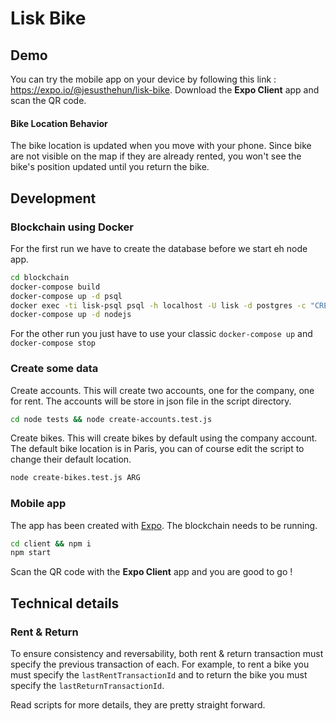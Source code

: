 # Lisk Bike

## Demo

You can try the mobile app on your device by following this link : https://expo.io/@jesusthehun/lisk-bike.
Download the **Expo Client** app and scan the QR code.

#### Bike Location Behavior

The bike location is updated when you move with your phone.
Since bike are not visible on the map if they are already rented, you won't see the bike's position updated until you return the bike.


## Development

### Blockchain using Docker

For the first run we have to create the database before we start eh node app.

````bash
cd blockchain
docker-compose build
docker-compose up -d psql
docker exec -ti lisk-psql psql -h localhost -U lisk -d postgres -c "CREATE DATABASE lisk_dev OWNER lisk"
docker-compose up -d nodejs
````

For the other run you just have to use your classic `docker-compose up` and `docker-compose stop`

### Create some data

Create accounts. This will create two accounts, one for the company, one for rent.
 The accounts will be store in json file in the script directory.

````bash
cd node tests && node create-accounts.test.js 
````

Create bikes. This will create <ARG> bikes by default using the company account.
The default bike location is in Paris, you can of course edit the script to change their default location.

````bash
node create-bikes.test.js ARG
````

### Mobile app

The app has been created with [Expo](https://expo.io/learn).
The blockchain needs to be running.

```bash
cd client && npm i
npm start
```

Scan the QR code with the **Expo Client** app and you are good to go !

## Technical details

### Rent & Return

To ensure consistency and reversability, both rent & return transaction must specify the previous transaction of each.
For example, to rent a bike you must specify the `lastRentTransactionId` and to return the bike you must specify the `lastReturnTransactionId`.

Read scripts for more details, they are pretty straight forward.
